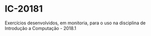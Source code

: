 # IC-20181
Exercícios desenvolvidos, em monitoria, para o uso na disciplina de Introdução a Computação - 2018.1
